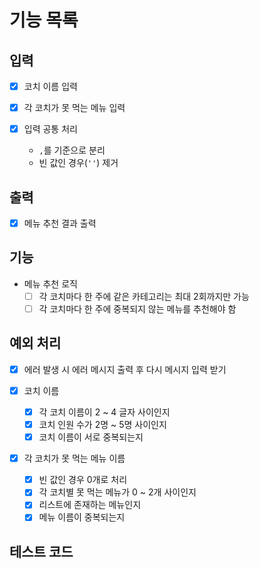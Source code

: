 # 기능 목록

## 입력

  - [x] 코치 이름 입력
  - [x] 각 코치가 못 먹는 메뉴 입력

  - [x] 입력 공통 처리
    - `,`를 기준으로 분리
    - 빈 값인 경우(`''`) 제거

## 출력

  - [x] 메뉴 추천 결과 출력

## 기능

  - 메뉴 추천 로직
    - [ ] 각 코치마다 한 주에 같은 카테고리는 최대 2회까지만 가능
    - [ ] 각 코치마다 한 주에 중복되지 않는 메뉴를 추천해야 함

## 예외 처리

  - [x] 에러 발생 시 에러 메시지 출력 후 다시 메시지 입력 받기

  - [x] 코치 이름
    - [x] 각 코치 이름이 2 ~ 4 글자 사이인지
    - [x] 코치 인원 수가 2명 ~ 5명 사이인지
    - [x] 코치 이름이 서로 중복되는지

  - [x] 각 코치가 못 먹는 메뉴 이름
    - [x] 빈 값인 경우 0개로 처리
    - [x] 각 코치별 못 먹는 메뉴가 0 ~ 2개 사이인지
    - [x] 리스트에 존재하는 메뉴인지
    - [x] 메뉴 이름이 중복되는지

## 테스트 코드

